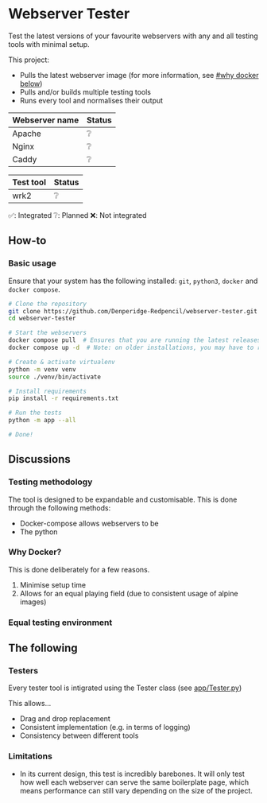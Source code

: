 # Webserver Tester

Test the latest versions of your favourite webservers with any and all testing tools with minimal setup.

This project:
- Pulls the latest webserver image (for more information, see [#why docker below](#why-docker))
- Pulls and/or builds multiple testing tools
- Runs every tool and normalises their output


| Webserver name | Status |
| -------------- | ------ |
| Apache         |   ❔   |
| Nginx          |   ❔   |
| Caddy          |   ❔   |


| Test tool | Status |
| --------- | ------ |
| wrk2      |   ❔   |


✅: Integrated
❔: Planned
❌: Not integrated





## How-to
### Basic usage
Ensure that your system has the following installed: `git`, `python3`, `docker` and `docker compose`.

```bash
# Clone the repository
git clone https://github.com/Denperidge-Redpencil/webserver-tester.git
cd webserver-tester

# Start the webservers
docker compose pull  # Ensures that you are running the latest releases
docker compose up -d  # Note: on older installations, you may have to replace docker compose with docker-compose

# Create & activate virtualenv
python -m venv venv
source ./venv/bin/activate

# Install requirements
pip install -r requirements.txt

# Run the tests
python -m app --all

# Done!
```


## Discussions
### Testing methodology
The tool is designed to be expandable and customisable. This is done through the following methods:

- Docker-compose allows webservers to be 
- The python 


### Why Docker?
This is done deliberately for a few reasons.
1. Minimise setup time
2. Allows for an equal playing field (due to consistent usage of alpine images)

### Equal testing environment
The following 
- 

### Testers
Every tester tool is intigrated using the Tester class (see [app/Tester.py](app/Tester.py))

This allows...
- Drag and drop replacement
- Consistent implementation (e.g. in terms of logging)
- Consistency between different tools

### Limitations
- In its current design, this test is incredibly barebones. It will only test how well each webserver can serve the same boilerplate page, which means performance can still vary depending on the size of the project.





